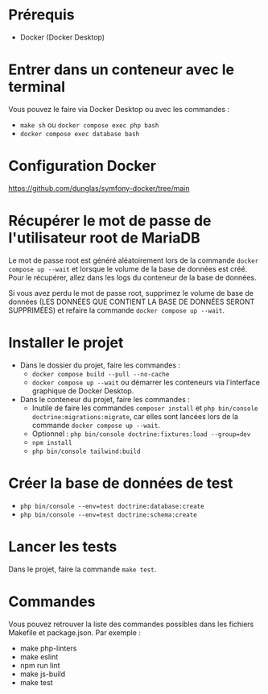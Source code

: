 # Prérequis

- Docker (Docker Desktop)

# Entrer dans un conteneur avec le terminal

Vous pouvez le faire via Docker Desktop ou avec les commandes :
- `make sh` ou `docker compose exec php bash`
- `docker compose exec database bash`

# Configuration Docker

https://github.com/dunglas/symfony-docker/tree/main

# Récupérer le mot de passe de l'utilisateur root de MariaDB

Le mot de passe root est généré aléatoirement lors de la commande `docker compose up --wait` et lorsque le volume de la base de données est créé. Pour le récupérer, allez dans les logs du conteneur de la base de données.

Si vous avez perdu le mot de passe root, supprimez le volume de base de données (LES DONNÉES QUE CONTIENT LA BASE DE DONNÉES SERONT SUPPRIMÉES) et refaire la commande `docker compose up --wait`.

# Installer le projet

- Dans le dossier du projet, faire les commandes :
    - `docker compose build --pull --no-cache`
    - `docker compose up --wait` ou démarrer les conteneurs via l'interface graphique de Docker Desktop.
- Dans le conteneur du projet, faire les commandes :
    - Inutile de faire les commandes `composer install` et `php bin/console doctrine:migrations:migrate`, car elles sont lancées lors de la commande `docker compose up --wait`.
    - Optionnel : `php bin/console doctrine:fixtures:load --group=dev`
    - `npm install`
    - `php bin/console tailwind:build`

# Créer la base de données de test

- `php bin/console --env=test doctrine:database:create`
- `php bin/console --env=test doctrine:schema:create`

# Lancer les tests

Dans le projet, faire la commande `make test`.

# Commandes

Vous pouvez retrouver la liste des commandes possibles dans les fichiers Makefile et package.json. Par exemple :

- make php-linters
- make eslint
- npm run lint
- make js-build
- make test
